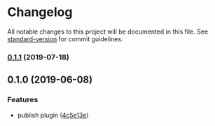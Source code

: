 # Changelog

All notable changes to this project will be documented in this file. See [standard-version](https://github.com/conventional-changelog/standard-version) for commit guidelines.

### [0.1.1](https://github.com/dansmaculotte/vue-gitlab-review-toolbar/compare/v0.1.0...v0.1.1) (2019-07-18)



## 0.1.0 (2019-06-08)


### Features

* publish plugin ([4c5e13e](https://github.com/dansmaculotte/vue-gitlab-review-toolbar/commit/4c5e13e))
